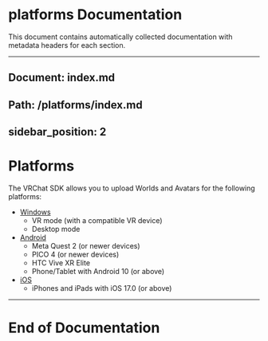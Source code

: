 # platforms Documentation

This document contains automatically collected documentation with metadata headers for each section.



---

## Document: index.md

Path: /platforms/index.md
---
sidebar_position: 2
---

# Platforms

The VRChat SDK allows you to upload Worlds and Avatars for the following platforms: 
- [Windows](/platforms/pc/)
  - VR mode (with a compatible VR device)
  - Desktop mode
- [Android](/platforms/android/)
  - Meta Quest 2 (or newer devices)
  - PICO 4 (or newer devices)
  - HTC Vive XR Elite
  - Phone/Tablet with Android 10 (or above)
- [iOS](/platforms/iOS/)
  - iPhones and iPads with iOS 17.0 (or above)


---

# End of Documentation
